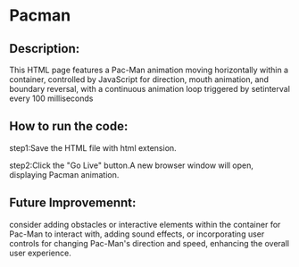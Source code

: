 # Pacman

## Description:

This HTML page features a Pac-Man animation moving horizontally within a container, controlled by JavaScript for direction, mouth animation, and boundary reversal, with a continuous animation loop triggered by setinterval every 100 milliseconds

## How to run the code:

step1:Save the HTML file with html extension.

step2:Click the "Go Live" button.A new browser window will open, displaying Pacman animation.

## Future Improvemennt:

consider adding obstacles or interactive elements within the container for Pac-Man to interact with, adding sound effects, or incorporating user controls for changing Pac-Man's direction and speed, enhancing the overall user experience.
